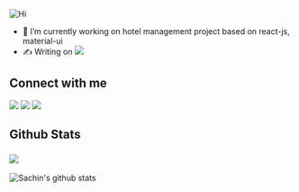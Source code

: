 <!-- ### Hi there 👋 -->
![Hi](https://github.com/sachinwakle/sachinwakle/blob/ca7b5777fe59396aa2d5a5c297c20c675cd6895d/intro.gif)

<!-- ## It's
![Sachin Wakle](./sw.svg) -->


<!-- **sachinwakle/sachinwakle** is a ✨ _special_ ✨ repository because its `README.md` (this file) appears on your GitHub profile. 

Here are some ideas to get you started:

- 🔭 I’m currently working on ...
- 🌱 I’m currently learning ...
- 👯 I’m looking to collaborate on ...
- 🤔 I’m looking for help with ...
- 💬 Ask me about ...
- 📫 How to reach me: ...
- 😄 Pronouns: ...
- ⚡ Fun fact: ...  -->
- 🔭 I’m currently working on hotel management project based on react-js, material-ui
-  :writing_hand: Writing on <a target="_blank" href="https://medium.com/tech-journo"><img src="https://img.shields.io/badge/-Medium-12100E?style=for-the-badge&logo=Medium&logoColor=white"></img></a>

## Connect with me
<a target="_blank" href="https://www.linkedin.com/in/sbwakle"><img src="https://img.shields.io/badge/-LinkedIn-0077B5?style=for-the-badge&logo=Linkedin&logoColor=white"></img></a>
<a target="_blank" href="mailto:sachinwakle2002@gmail.com"><img src="https://img.shields.io/badge/-Gmail-D14836?style=for-the-badge&logo=Gmail&logoColor=white"></img></a>
<a target="_blank" href="https://twitter.com/sachinwakle01"><img src="https://img.shields.io/badge/-Twitter-1DA1F2?style=for-the-badge&logo=Twitter&logoColor=white"></img></a>

<!-- ### :technologist: [LinkedIn](https://www.linkedin.com/in/sbwakle/) -->
 

## Github Stats
### ![](https://komarev.com/ghpvc/?username=sachinwakle)
![Sachin's github stats](https://github-readme-stats.vercel.app/api?username=sachinwakle)


